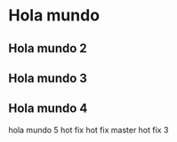 # Hola mundo

## Hola mundo 2

## Hola mundo 3

## Hola mundo 4

hola mundo 5
hot fix
hot fix master
hot fix 3
